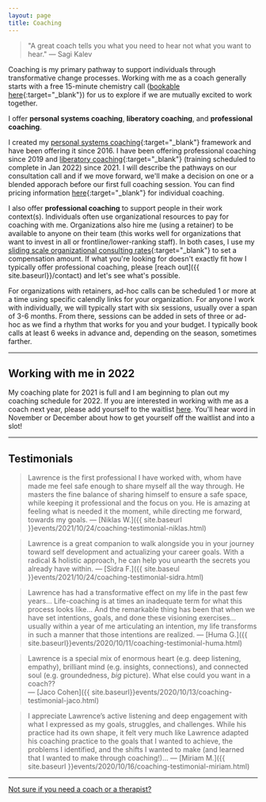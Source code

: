 ```yaml
---
layout: page
title: Coaching
---
```


> "A great coach tells you what you need to hear not what you want to hear." — Sagi Kalev

Coaching is my primary pathway to support individuals through transformative change processes. Working with me as a coach generally starts with a free 15-minute chemistry call ([bookable here](https://calendly.com/lqb2co/coaching-chemistry-call){:target="_blank"}) for us to explore if we are mutually excited to work together.

I offer **personal systems coaching**, **liberatory coaching**, and **professional coaching**. 

I created my [personal systems coaching](https://docs.google.com/document/d/1TkkuWMfPaB0wcUFwisYbj-znRdkJl2mBFIUpMMeefSU/edit?usp=sharing){:target="_blank"} framework and have been offering it since 2016. I have been offering professional coaching since 2019 and [liberatory coaching](https://www.healingjusticeliberation.org/aboutus){:target="_blank"} (training scheduled to complete in Jan 2022) since 2021. I will describe the pathways on our consultation call and if we move forward, we'll make a decision on one or a blended apporach before our first full coaching session. You can find pricing information [here](https://docs.google.com/document/d/1sxujZckhY8eIfNRIc_MlCGRGsrQ9t5slfItcBJCF92w/edit?usp=sharing){:target="_blank"} for individual coaching.

I also offer **professional coaching** to support people in their work context(s). Individuals often use organizational resources to pay for coaching with me. Organizations also hire me (using a retainer) to be available to anyone on their team (this works well for organizations that want to invest in all or frontline/lower-ranking staff). In both cases, I use my [sliding scale organizational consulting rates](https://docs.google.com/document/d/1X0WiPZ8srwWC6SZrD9qVsmDTNQ4gW6YWbDw4tammFU8/edit){:target="_blank"} to set a compensation amount. If what you're looking for doesn't exactly fit how I typically offer professional coaching, please [reach out]({{ site.baseurl}}/contact) and let's see what's possible. 

For organizations with retainers, ad-hoc calls can be scheduled 1 or more at a time using specific calendly links for your organization. For anyone I work with individually, we will typically start with six sessions, usually over a span of 3-6 months. From there, sessions can be added in sets of three or ad-hoc as we find a rhythm that works for you and your budget. I typically book calls at least 6 weeks in advance and, depending on the season, sometimes farther. 

<center><hr></center>

## Working with me in 2022

My coaching plate for 2021 is full and I am beginning to plan out my coaching schedule for 2022. If you are interested in working with me as a coach next year, please add yourself to the waitlist <a href="https://forms.gle/SAMFbiTU4BwkXQi56" target="_blank">here</a>. You'll hear word in November or December about how to get yourself off the waitlist and into a slot!

<center><hr></center>


## Testimonials


> Lawrence is the first professional I have worked with, whom have made me feel safe enough to share myself all the way through. He masters the fine balance of sharing himself to ensure a safe space, while keeping it professional and the focus on you. He is amazing at feeling what is needed it the moment, while directing me forward, towards my goals. — [Niklas W.]({{ site.baseurl }}events/2021/10/24/coaching-testimonial-niklas.html) 

> Lawrence is a great companion to walk alongside you in your journey toward self development and actualizing your career goals. With a radical & holistic approach, he can help you unearth the secrets you already have within. — [Sidra F.]({{ site.baseul }}events/2021/10/24/coaching-testimonial-sidra.html)

> Lawrence has had a transformative effect on my life in the past few years... Life-coaching is at times an inadequate term for what this process looks like... And the remarkable thing has been that when we have set intentions, goals, and done these visioning exercises... usually within a year of me articulating an intention, my life transforms in such a manner that those intentions are realized. — [Huma G.]({{ site.baseurl}}events/2020/10/11/coaching-testimonial-huma.html)

> Lawrence is a special mix of enormous heart (e.g. deep listening, empathy), brilliant mind (e.g. insights, connections), and connected soul (e.g. groundedness, *big* picture). What else could you want in a coach??<br>
— [Jaco Cohen]({{ site.baseurl}}events/2020/10/13/coaching-testimonial-jaco.html)

> I appreciate Lawrence’s active listening and deep engagement with what I expressed as my goals, struggles, and challenges. While his practice had its own shape, it felt very much like Lawrence adapted his coaching practice to the goals that I wanted to achieve, the problems I identified, and the shifts I wanted to make (and learned that I wanted to make through coaching!)...
— [Miriam M.]({{ site.baseurl }}events/2020/10/16/coaching-testimonial-miriam.html)




<center><hr></center>

[Not sure if you need a coach or a therapist?](https://blog.zencare.co/life-coach-vs-therapist/#:~:text=The%20major%20difference%20between%20therapy,on%20setting%20and%20achieving%20goals)
